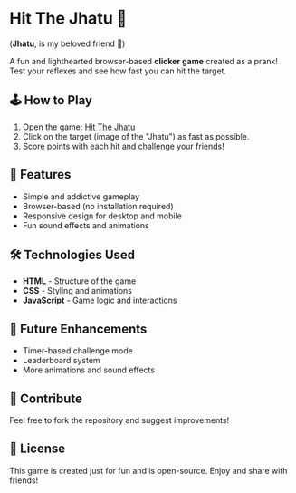 # Hit The Jhatu 🎯  
(**Jhatu**, is my beloved friend 🌝)

A fun and lighthearted browser-based **clicker game** created as a prank! Test your reflexes and see how fast you can hit the target.  

## 🕹️ How to Play  
1. Open the game: [Hit The Jhatu](https://hakkanshah.github.io/Hit-The-Jhatu/)  
2. Click on the target (image of the "Jhatu") as fast as possible.  
3. Score points with each hit and challenge your friends!  

## 🚀 Features  
- Simple and addictive gameplay  
- Browser-based (no installation required)  
- Responsive design for desktop and mobile  
- Fun sound effects and animations  

## 🛠️ Technologies Used  
- **HTML** - Structure of the game  
- **CSS** - Styling and animations  
- **JavaScript** - Game logic and interactions  
  
## 📌 Future Enhancements  
- Timer-based challenge mode  
- Leaderboard system  
- More animations and sound effects  

## 📢 Contribute  
Feel free to fork the repository and suggest improvements!  

## 📜 License  
This game is created just for fun and is open-source. Enjoy and share with friends! 
